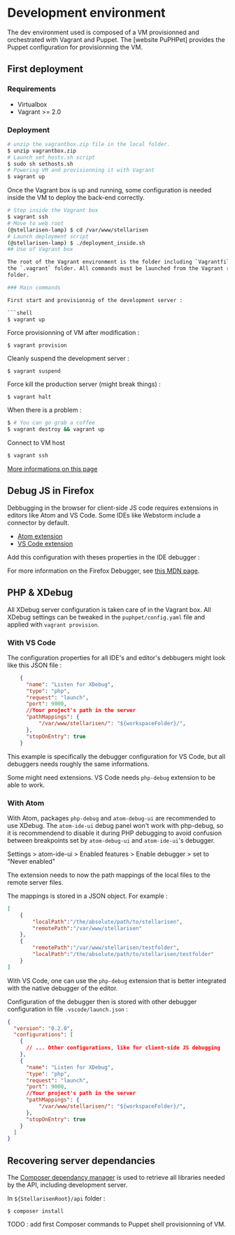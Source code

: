 # Development environment

The dev environment used is composed of a VM provisionned and orchestrated with
Vagrant and Puppet. The [website PuPHPet] provides the Puppet configuration for
provisionning the VM.


## First deployment

### Requirements

* Virtualbox
* Vagrant >= 2.0

### Deployment

```bash
# unzip the vagrantbox.zip file in the local folder.
$ unzip vagrantbox.zip
# Launch set_hosts.sh script
$ sudo sh sethosts.sh
# Powering VM and provisionning it with Vagrant
$ vagrant up
```

Once the Vagrant box is up and running, some configuration is needed inside the
VM to deploy the back-end correctly.

```bash
# Step inside the Vagrant box
$ vagrant ssh
# Move to web root
(@stellarisen-lamp) $ cd /var/www/stellarisen
# Launch deployment script
(@stellarisen-lamp) $ ./deployment_inside.sh
## Use of Vagrant box

The root of the Vagrant environment is the folder including `Vagrantfile` and
the `.vagrant` folder. All commands must be launched from the Vagrant root
folder.

### Main commands

First start and provisionnig of the development server :

```shell
$ vagrant up
```

Force provisionning of VM after modification :

```shell
$ vagrant provision
```

Cleanly suspend the development server :

```shell
$ vagrant suspend
```

Force kill the production server (might break things) :

```shell
$ vagrant halt
```

When there is a problem :

```sh
$ # You can go grab a coffee
$ vagrant destroy && vagrant up
```

Connect to VM host

```sh
$ vagrant ssh
```

[More informations on this page](https://puphpet.com/#help)

## Debug JS in Firefox

Debbugging in the browser for client-side JS code requires extensions in editors
like Atom and VS Code. Some IDEs like Webstorm include a connector by default.

* [Atom extension]()
* [VS Code extension](https://github.com/hbenl/vscode-firefox-debug)

Add this configuration with theses properties in the IDE debugger :


For more information on the Firefox Debugger, see [this MDN page](https://developer.mozilla.org/en-US/docs/Tools/Debugger).

## PHP & XDebug

All XDebug server configuration is taken care of in the Vagrant box. All
XDebug settings can be tweaked in the `puphpet/config.yaml` file and applied
with `vagrant provision`.

### With VS Code

The configuration properties for all IDE's and editor's debbugers might look
like this JSON file :

```json
    {
      "name": "Listen for XDebug",
      "type": "php",
      "request": "launch",
      "port": 9000,
      //Your project's path in the server
      "pathMappings": {
          "/var/www/stellarisen/": "${workspaceFolder}/",
      },
      "stopOnEntry": true
    }
```

This example is specifically the debugger configuration for VS Code, but all
debuggers needs roughly the same informations.

Some might need extensions. VS Code needs `php-debug` extension to be able to
work.

### With Atom
With Atom, packages `php-debug` and `atom-debug-ui` are recommended to use
XDebug. The `atom-ide-ui` debug panel won't work with php-debug, so it is
recommendend to disable it during PHP debugging to avoid confusion between
breakpoints set by `atom-debug-ui` and `atom-ide-ui`'s debugger.

Settings > atom-ide-ui > Enabled features > Enable debugger > set to "Never
enabled"

The extension needs to now the path mappings of the local files to the remote
server files.

The mappings is stored in a JSON object. For example :

```json
[
	{
		"localPath":"/the/absolute/path/to/stellarisen",
		"remotePath":"/var/www/stellarisen"
	},
	{
		"remotePath":"/var/www/stellarisen/testfolder",
		"localPath":"/the/absolute/path/to/stellarisen/testfolder"
	}
]
```

With VS Code, one can use the `php-debug` extension that is better integrated
with the native debugger of the editor.

Configuration of the debugger then is stored with other debugger configuration
in file `.vscode/launch.json` :

```json
{
  "version": "0.2.0",
  "configurations": [
    {
      // ... Other configurations, like for client-side JS debugging
    },
    {
      "name": "Listen for XDebug",
      "type": "php",
      "request": "launch",
      "port": 9000,
      //Your project's path in the server
      "pathMappings": {
          "/var/www/stellarisen/": "${workspaceFolder}/",
      },
      "stopOnEntry": true
    }
  ]
}
```

## Recovering server dependancies

The [Composer dependancy manager](https://getcomposer.org/) is used to retrieve
all libraries needed by the API, including development server.

In `${StellarisenRoot}/api` folder :

```shell
$ composer install
```
TODO : add first Composer commands to Puppet shell provisionning of VM.